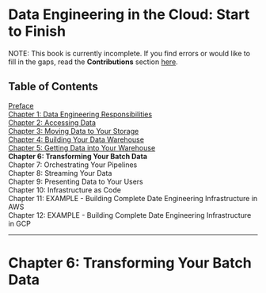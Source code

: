 # Data Engineering in the Cloud: Start to Finish

NOTE: This book is currently incomplete. If you find errors or would like to fill in the gaps, read the **Contributions** section [here](https://github.com/Nunie123/data_engineering_book).

## Table of Contents
[Preface](https://github.com/Nunie123/data_engineering_book) <br>
[Chapter 1: Data Engineering Responsibilities](https://github.com/Nunie123/data_engineering_book/blob/master/ch_1_data_engineering_responsibilities.md) <br>
[Chapter 2: Accessing Data](https://github.com/Nunie123/data_engineering_book/blob/master/ch_2_accessing_data.md)<br>
[Chapter 3: Moving Data to Your Storage](https://github.com/Nunie123/data_engineering_book/blob/master/ch_3_moving_data_to_storage.md)<br>
[Chapter 4: Building Your Data Warehouse](https://github.com/Nunie123/data_engineering_book/blob/master/ch_4_building_data_warehouse.md)<br>
[Chapter 5: Getting Data into Your Warehouse](https://github.com/Nunie123/data_engineering_book/blob/master/ch_5_getting_data_into_warehouse.md)<br>
**Chapter 6: Transforming Your Batch Data**<br>
Chapter 7: Orchestrating Your Pipelines<br>
Chapter 8: Streaming Your Data<br>
Chapter 9: Presenting Data to Your Users<br>
Chapter 10: Infrastructure as Code<br>
Chapter 11: EXAMPLE - Building Complete Date Engineering Infrastructure in AWS<br>
Chapter 12: EXAMPLE - Building Complete Date Engineering Infrastructure in GCP

---

# Chapter 6: Transforming Your Batch Data